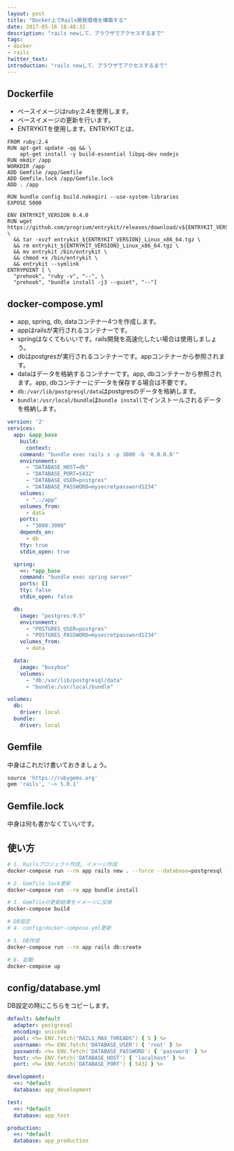 ```yaml
---
layout: post
title: "Docker上でRails開発環境を構築する"
date: 2017-05-16 18:48:33
description: "rails newして、ブラウザでアクセスするまで"
tags: 
- docker
- rails
twitter_text:
introduction: "rails newして、ブラウザでアクセスするまで"
---
```


## Dockerfile
* ベースイメージはruby:2.4を使用します。
* ベースイメージの更新を行います。
* ENTRYKITを使用します。ENTRYKITとは、

```
FROM ruby:2.4
RUN apt-get update -qq && \
    apt-get install -y build-essential libpq-dev nodejs
RUN mkdir /app
WORKDIR /app
ADD Gemfile /app/Gemfile
ADD Gemfile.lock /app/Gemfile.lock
ADD . /app

RUN bundle config build.nokogiri --use-system-libraries
EXPOSE 5000

ENV ENTRYKIT_VERSION 0.4.0
RUN wget https://github.com/progrium/entrykit/releases/download/v${ENTRYKIT_VERSION}/entrykit_${ENTRYKIT_VERSION}_Linux_x86_64.tgz \
  && tar -xvzf entrykit_${ENTRYKIT_VERSION}_Linux_x86_64.tgz \
  && rm entrykit_${ENTRYKIT_VERSION}_Linux_x86_64.tgz \
  && mv entrykit /bin/entrykit \
  && chmod +x /bin/entrykit \
  && entrykit --symlink
ENTRYPOINT [ \
  "prehook", "ruby -v", "--", \
  "prehook", "bundle install -j3 --quiet", "--"]
```

## docker-compose.yml
* app, spring, db, dataコンテナー4つを作成します。
* appはrailsが実行されるコンテナーです。
* springはなくてもいいです。rails開発を高速化したい場合は使用しましょう。
* dbはpostgresが実行されるコンテナーです。appコンテナーから参照されます。
* dataはデータを格納するコンテナーです。app, dbコンテナーから参照されます。app, dbコンテナーにデータを保存する場合は不要です。
* `db:/var/lib/postgresql/data`はpostgresのデータを格納します。
* `bundle:/usr/local/bundle`は`bundle install`でインストールされるデータを格納します。

```yaml
version: '2'
services:
  app: &app_base
    build:
      context: .
    command: "bundle exec rails s -p 3000 -b '0.0.0.0'"
    environment:
      - "DATABASE_HOST=db"
      - "DATABASE_PORT=5432"
      - "DATABASE_USER=postgres"
      - "DATABASE_PASSWORD=mysecretpassword1234"
    volumes:
      - ".:/app"
    volumes_from:
      - data
    ports:
      - "3000:3000"
    depends_on:
      - db
    tty: true
    stdin_open: true

  spring:
    <<: *app_base
    command: "bundle exec spring server"
    ports: []
    tty: false
    stdin_open: false

  db:
    image: "postgres:9.5"
    environment:
      - "POSTGRES_USER=postgres"
      - "POSTGRES_PASSWORD=mysecretpassword1234"
    volumes_from:
      - data

  data:
    image: "busybox"
    volumes:
      - "db:/var/lib/postgresql/data"
      - "bundle:/usr/local/bundle"

volumes:
  db:
    driver: local
  bundle:
    driver: local 
```

## Gemfile
中身はこれだけ書いておきましょう。

```rb
source 'https://rubygems.org'
gem 'rails', '~> 5.0.1'
```

## Gemfile.lock
中身は何も書かなくていいです。

## 使い方

```bash
# 1. Railsプロジェクト作成, イメージ作成
docker-compose run --rm app rails new . --force --database=postgresql --skip-bundle

# 2. Gemfile.lock更新
docker-compose run --rm app bundle install

# 3. Gemfileの更新結果をイメージに反映
docker-compose build

# DB設定
# 4. config/docker-compose.yml更新

# 5. DB作成
docker-compose run --rm app rails db:create

# 6. 起動
docker-compose up
```

## config/database.yml
DB設定の時にこちらをコピーします。

```yaml
default: &default
  adapter: postgresql
  encoding: unicode
  pool: <%= ENV.fetch("RAILS_MAX_THREADS") { 5 } %>
  username: <%= ENV.fetch('DATABASE_USER') { 'root' } %>
  password: <%= ENV.fetch('DATABASE_PASSWORD') { 'password' } %>
  host: <%= ENV.fetch('DATABASE_HOST') { 'localhost' } %>
  port: <%= ENV.fetch('DATABASE_PORT') { 5432 } %>

development:
  <<: *default
  database: app_development

test:
  <<: *default
  database: app_test

production:
  <<: *default
  database: app_production
```